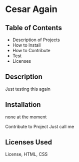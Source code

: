 
# Cesar Again

## Table of Contents
- Description of Projects
- How to Install
- How to Contribute
- Test
- Licenses

## Description 
Just testing this again

## Installation
none at the moment

Contribute to Project
Just call me

## Licenses Used
License, HTML, CSS
    
